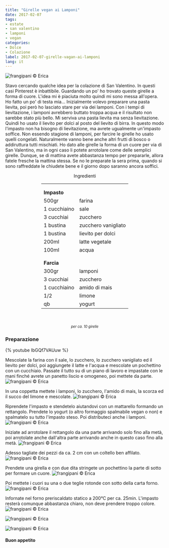 ```yaml
---
title: "Girelle vegan ai Lamponi"
date: 2017-02-07
tags:
- estate
- san valentino
- lamponi
- vegan
categories:
- Dolce
- Colazione
label: 2017-02-07-girelle-vagan-ai-lamponi
lang: it
---
```

![](header.jpg "frangipani © Erica")

Stavo cercando qualche idea per la colazione di San Valentino. In questi casi Pinterest è inbattibile. Guardando un po' ho trovato queste girelle a forma di cuore. L'idea mi è piaciuta molto quindi mi sono messa all'opera. Ho fatto un po' di testa mia... Inizialmente volevo preparare una pasta lievita, poi però ho lasciato stare per via dei lamponi. Con i tempi di lievitazione, i lamponi avrebbero buttato troppa acqua e il risultato non sarebbe stato più bello. Mi serviva una pasta lievita ma senza lievitazione. Quindi ho usato il lievito per dolci al posto del lievito di birra. In questo modo l'impasto non ha bisogno di lievitazione, ma avrete ugualmente un'impasto soffice. Non essendo stagione di lamponi, per farcire le girelle ho usato quelli congelati. Naturalmente vanno bene anche altri frutti di bosco o addiruttura tutti mischiati. Ho dato alle girelle la forma di un cuore per via di San Valentino, ma in ogni caso li potete arrotolare come delle semplici girelle. Dunque, se di mattina avete abbastanza tempo per prepararle, allora fatele fresche la mattina stessa. Se no le preparate la sera prima, quando si sono raffreddate le chiudete bene e il giorno dopo saranno ancora soffici.

<div id="wrapper" style="text-align: center">
  <div id="yourdiv" style="display: inline-block;">
    <div class="ingredients">
      <div class="ingredients-title">Ingredienti</div>
      <table>
        <tbody>
          </tr>
          <tr style="height: 15px;"></tr>
          <tr>          
            <td colspan="2"><b>Impasto</b></td>
          </tr>      
          <tr>
            <td>500gr</td>
            <td>farina</td>
          </tr>
          <tr>
            <td>1 cucchiaino</td>
            <td>sale</td>
          </tr>
          <tr>
            <td>3 cucchiai</td>
            <td>zucchero</td>        
          </tr>
          <tr>
            <td>1 bustina</td>
            <td>zucchero vanigliato</td>
          </tr>
          <tr>
            <td>1 bustina</td>
            <td>lievito per dolci</td>
          </tr>
          <tr>
            <td>200ml</td>
            <td>latte vegetale</td>
          </tr>
          <tr>
            <td>100ml</td>
            <td>acqua</td>
          </tr>
          <tr style="height: 15px;"></tr>
          <tr>          
            <td colspan="2"><b>Farcia</b></td>
          </tr>      
          <tr>
            <td>300gr</td>
            <td>lamponi</td>
          </tr>
          <tr>
            <td>3 cucchiai</td>
            <td>zucchero</td>
          </tr>
          <tr>
            <td>1 cucchiaino</td>
            <td>amido di mais</td>
          </tr>
          <tr>
            <td>1/2</td>
            <td>limone</td>
          </tr>
          <tr>
            <td>qb</td>
            <td>yogurt</td>
          </tr>
        </tbody>
      </table>
      <br></br>
      <i class="pull-right" style="font-size: 80%;">per ca. 10 girelle</i>
    </div>
  </div>
</div>


<h3>
  <font color="grey">
    <i class="fa-solid fa-gears"></i>
  </font> Preparazione
</h3>

{% youtube IbGQf7VAUuw %}

Mescolate la farina con il sale, lo zucchero, lo zucchero vanigliato ed il lievito per dolci, poi aggiungete il latte e l'acqua e mescolate un pochettino con un cucchiaio. Passate il tutto su di un piano di lavoro e impastate con le mani finché avrete un panetto liscio e omogeneo, poi mettete da parte.
![](impasto.jpg "frangipani © Erica")

In una coppetta mettete i lamponi, lo zucchero, l'amido di mais, la scorza ed il succo del limone e mescolate.
![](farcia.jpg "frangipani © Erica")

Riprendete l'impasto e stendetelo aiutandovi con un mattarello formando un rettangolo. Prendete lo yogurt (o altro formaggio spalmabile vegan o non) e spalmatelo su tutto l'impasto steso. Poi distributeci anche i lamponi.
![](rettangolo.jpg "frangipani © Erica")

Iniziate ad arrotolare il rettangolo da una parte arrivando solo fino alla metà, poi arrotolate anche dall'altra parte arrivando anche in questo caso fino alla metà.
![](rotolo.jpg "frangipani © Erica")

Adesso tagliate dei pezzi da ca. 2 cm con un coltello ben affilato.
![](tagliare.jpg "frangipani © Erica")

Prendete una girella e con due dita stringete un pochettino la parte di sotto per formare un cuore.
![](cuore.jpg "frangipani © Erica")

Poi mettete i cuori su una o due teglie rotonde con sotto della carta forno.
![](teglia.jpg "frangipani © Erica")

Infornate nel forno preriscaldato statico a 200°C per ca. 25min. L'impasto resterà comunque abbastanza chiaro, non deve prendere troppo colore.
![](risultato1.jpg "frangipani © Erica")

![](risultato2.jpg "frangipani © Erica")

![](risultato3.jpg "frangipani © Erica")

<h4>Buon appetito
  <font color="red">
    <i class="fa-regular fa-face-smile"></i>
  </font>
</h4>
